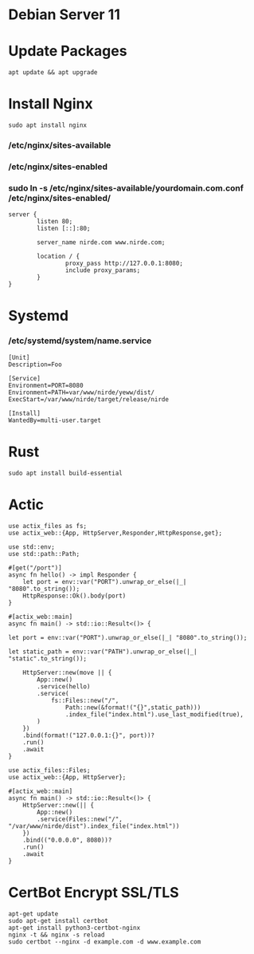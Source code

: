 # Debian Server 11

# Update Packages

```
apt update && apt upgrade
```

# Install Nginx
```
sudo apt install nginx
```
### /etc/nginx/sites-available
### /etc/nginx/sites-enabled
### sudo ln -s /etc/nginx/sites-available/yourdomain.com.conf /etc/nginx/sites-enabled/

```
server {
        listen 80;
        listen [::]:80;

        server_name nirde.com www.nirde.com;

        location / {
                proxy_pass http://127.0.0.1:8080;
                include proxy_params;
        }
}
```

# Systemd 
### /etc/systemd/system/name.service
```
[Unit]
Description=Foo

[Service]
Environment=PORT=8080
Environment=PATH=var/www/nirde/yeww/dist/
ExecStart=/var/www/nirde/target/release/nirde

[Install]
WantedBy=multi-user.target
```

# Rust
```
sudo apt install build-essential
```
# Actic
```
use actix_files as fs;
use actix_web::{App, HttpServer,Responder,HttpResponse,get};

use std::env;
use std::path::Path;

#[get("/port")]
async fn hello() -> impl Responder {
    let port = env::var("PORT").unwrap_or_else(|_| "8080".to_string());
    HttpResponse::Ok().body(port)
}

#[actix_web::main]
async fn main() -> std::io::Result<()> {

let port = env::var("PORT").unwrap_or_else(|_| "8080".to_string());

let static_path = env::var("PATH").unwrap_or_else(|_| "static".to_string());

    HttpServer::new(move || {
        App::new()
        .service(hello)
        .service(
            fs::Files::new("/",
                Path::new(&format!("{}",static_path)))
                .index_file("index.html").use_last_modified(true),
        )
    })
    .bind(format!("127.0.0.1:{}", port))?
    .run()
    .await
}
```

```
use actix_files::Files;
use actix_web::{App, HttpServer};

#[actix_web::main]
async fn main() -> std::io::Result<()> {
    HttpServer::new(|| {
        App::new()
        .service(Files::new("/", "/var/www/nirde/dist").index_file("index.html"))
    })
    .bind(("0.0.0.0", 8080))?
    .run()
    .await
}
```

# CertBot Encrypt SSL/TLS

```
apt-get update
sudo apt-get install certbot
apt-get install python3-certbot-nginx
nginx -t && nginx -s reload
sudo certbot --nginx -d example.com -d www.example.com
```
